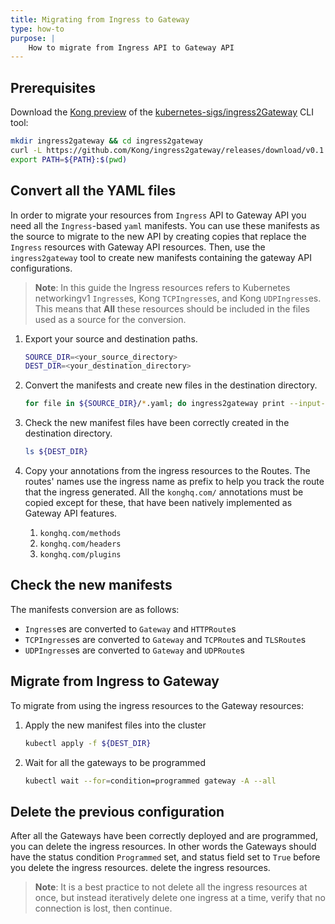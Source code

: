 ```yaml
---
title: Migrating from Ingress to Gateway
type: how-to
purpose: |
    How to migrate from Ingress API to Gateway API
---
```


## Prerequisites

Download the [Kong preview][kong-ingress2gateway] of the [kubernetes-sigs/ingress2Gateway][ingress2gateway]
CLI tool:

```bash
mkdir ingress2gateway && cd ingress2gateway
curl -L https://github.com/Kong/ingress2gateway/releases/download/v0.1.0/ingress2gateway_$(uname)_$(uname -m).tar.gz | tar -xzv
export PATH=${PATH}:$(pwd)
```

[kong-ingress2gateway]: https://github.com/kong/ingress2gateway
[ingress2gateway]: https://github.com/kubernetes-sigs/ingress2gateway

## Convert all the YAML files

In order to migrate your resources from `Ingress` API to Gateway API you need all
the `Ingress`-based `yaml` manifests. You can use these manifests as the source to
migrate to the new API by creating copies that replace the `Ingress` resources
with Gateway API resources. Then, use the `ingress2gateway` tool to create new manifests
containing the gateway API configurations.

> **Note**: In this guide the Ingress resources refers to Kubernetes
> networkingv1 `Ingress`es, Kong `TCPIngress`es, and Kong `UDPIngress`es.
> This means that **All** these resources should be included in the
> files used as a source for the conversion.

1. Export your source and destination paths.

    ```bash
    SOURCE_DIR=<your_source_directory>
    DEST_DIR=<your_destination_directory>
    ```

1. Convert the manifests and create new files in the destination directory.

    ```bash
    for file in ${SOURCE_DIR}/*.yaml; do ingress2gateway print --input-file ${file} -A --providers=kong --all-resources > ${DEST_DIR}/$(basename -- $file); done
    ```

1. Check the new manifest files have been correctly created in the destination directory.

    ```bash
    ls ${DEST_DIR}
    ```

1. Copy your annotations from the ingress resources to the Routes. The routes' names
   use the ingress name as prefix to help you track the route that the ingress
   generated. All the `konghq.com/` annotations must be copied except for these,
   that have been natively implemented as Gateway API features.

   1. `konghq.com/methods`
   1. `konghq.com/headers`
   1. `konghq.com/plugins`

## Check the new manifests

The manifests conversion are as follows:

- `Ingress`es are converted to `Gateway` and `HTTPRoute`s
- `TCPIngress`es are converted to `Gateway` and `TCPRoute`s and `TLSRoute`s
- `UDPIngress`es are converted to `Gateway` and `UDPRoute`s

## Migrate from Ingress to Gateway

To migrate from using the ingress resources to the Gateway resources:

1. Apply the new manifest files into the cluster

    ```bash
    kubectl apply -f ${DEST_DIR}
    ```

1. Wait for all the gateways to be programmed

    ```bash
    kubectl wait --for=condition=programmed gateway -A --all
    ```

## Delete the previous configuration

After all the Gateways have been correctly deployed and are programmed, you can
delete the ingress resources. In other words the Gateways should have the status
condition `Programmed` set, and status field set to `True` before you delete the
ingress resources. delete the ingress resources.

> **Note**: It is a best practice to not delete all the ingress resources at once,
> but instead iteratively delete one ingress at a time, verify that no connection
> is lost, then continue.
